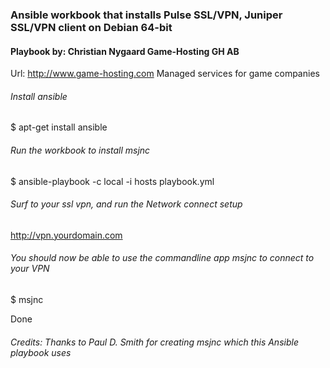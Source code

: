 ### Ansible workbook that installs Pulse SSL/VPN, Juniper SSL/VPN client on Debian 64-bit ###

#### Playbook by: Christian Nygaard Game-Hosting GH AB ####
Url: http://www.game-hosting.com Managed services for game companies

###### Install ansible #######
$ apt-get install ansible

###### Run the workbook to install msjnc #######
$ ansible-playbook -c local -i hosts playbook.yml

###### Surf to your ssl vpn, and run the Network connect setup ######
http://vpn.yourdomain.com

###### You should now be able to use the commandline app msjnc to connect to your VPN #######
$ msjnc

Done
###### Credits: Thanks to Paul D. Smith for creating msjnc which this Ansible playbook uses ######

